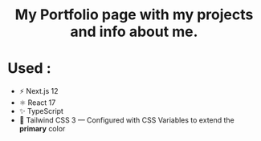 <div align="center">
  <h1>My Portfolio page with my projects and info about me.</h1>
</div>

# Used :

- ⚡️ Next.js 12
- ⚛️ React 17
- ✨ TypeScript
- 💨 Tailwind CSS 3 — Configured with CSS Variables to extend the **primary** color

